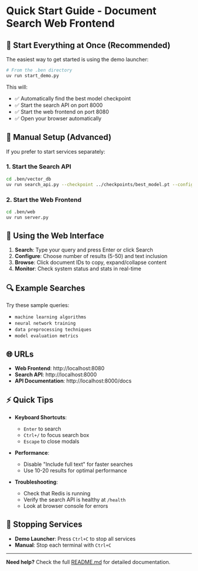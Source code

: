 # Quick Start Guide - Document Search Web Frontend

## 🚀 Start Everything at Once (Recommended)

The easiest way to get started is using the demo launcher:

```bash
# From the .ben directory
uv run start_demo.py
```

This will:
- ✅ Automatically find the best model checkpoint
- ✅ Start the search API on port 8000
- ✅ Start the web frontend on port 8080
- ✅ Open your browser automatically

## 🔧 Manual Setup (Advanced)

If you prefer to start services separately:

### 1. Start the Search API
```bash
cd .ben/vector_db
uv run search_api.py --checkpoint ../checkpoints/best_model.pt --config redis_config.json
```

### 2. Start the Web Frontend
```bash
cd .ben/web
uv run server.py
```

## 📱 Using the Web Interface

1. **Search**: Type your query and press Enter or click Search
2. **Configure**: Choose number of results (5-50) and text inclusion
3. **Browse**: Click document IDs to copy, expand/collapse content
4. **Monitor**: Check system status and stats in real-time

## 🔍 Example Searches

Try these sample queries:
- `machine learning algorithms`
- `neural network training`
- `data preprocessing techniques`
- `model evaluation metrics`

## 🌐 URLs

- **Web Frontend**: http://localhost:8080
- **Search API**: http://localhost:8000
- **API Documentation**: http://localhost:8000/docs

## ⚡ Quick Tips

- **Keyboard Shortcuts**: 
  - `Enter` to search
  - `Ctrl+/` to focus search box
  - `Escape` to close modals

- **Performance**: 
  - Disable "Include full text" for faster searches
  - Use 10-20 results for optimal performance

- **Troubleshooting**:
  - Check that Redis is running
  - Verify the search API is healthy at `/health`
  - Look at browser console for errors

## 🛑 Stopping Services

- **Demo Launcher**: Press `Ctrl+C` to stop all services
- **Manual**: Stop each terminal with `Ctrl+C`

---

**Need help?** Check the full [README.md](README.md) for detailed documentation. 